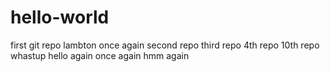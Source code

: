 # hello-world
first git repo
lambton 
once again
second repo
third repo
4th repo
10th repo
whastup
hello again
once again
hmm again
